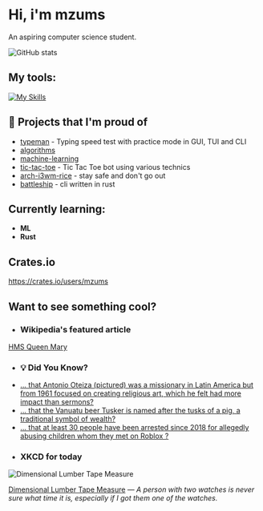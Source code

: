 # Hi, i'm mzums
An aspiring computer science student.  

![GitHub stats](https://github-readme-stats.vercel.app/api?username=mzums&show_icons=true&include_all_commits=true&theme=radical)

## My tools:
  
[![My Skills](https://skillicons.dev/icons?i=rust,python,pytorch,cpp,github,linux,arch,flutter&theme=dark)](https://skillicons.dev)

## 📌 Projects that I'm proud of
<!--PINNED:START-->
- [typeman](https://github.com/mzums/typeman) -  Typing speed test with practice mode in GUI, TUI and CLI 
- [algorithms](https://github.com/mzums/algorithms)
- [machine-learning](https://github.com/mzums/machine-learning)
- [tic-tac-toe](https://github.com/mzums/tic-tac-toe) - Tic Tac Toe bot using various technics
- [arch-i3wm-rice](https://github.com/mzums/arch-i3wm-rice) - stay safe and don't go out
- [battleship](https://github.com/mzums/battleship) - cli written in rust
<!--PINNED:END-->

## Currently learning:
- **ML**
- **Rust**

## Crates.io
https://crates.io/users/mzums

## Want to see something cool?

- ### Wikipedia's featured article
    <!--WIKI:START-->
[HMS Queen Mary](https://en.wikipedia.org/wiki/HMS_Queen_Mary)
<!--WIKI:END-->

- ### 💡 Did You Know?
    <!--DYK:START-->
- [... that Antonio Oteiza (pictured) was a missionary in Latin America but from 1961 focused on creating religious art, which he felt had more impact than sermons?](https://en.wikipedia.org/wiki/Antonio_Oteiza)
- [... that the Vanuatu beer Tusker is named after the tusks of a pig, a traditional symbol of wealth?](https://en.wikipedia.org/wiki/Tusker_(Vanuatu_beer))
- [... that at least 30 people have been arrested since 2018 for allegedly abusing children whom they met on Roblox ?](https://en.wikipedia.org/wiki/Child_safety_on_Roblox)
<!--DYK:END-->

- ### XKCD for today
    <!--XKCD:START-->
![Dimensional Lumber Tape Measure](https://imgs.xkcd.com/comics/dimensional_lumber_tape_measure.png)

[Dimensional Lumber Tape Measure](https://xkcd.com/3138) — *A person with two watches is never sure what time it is, especially if I got them one of the watches.*
<!--XKCD:END-->
